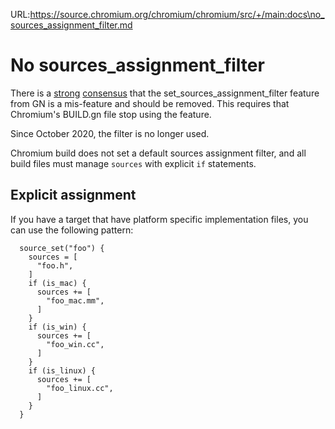 URL:https://source.chromium.org/chromium/chromium/src/+/main:docs\no_sources_assignment_filter.md
# No sources_assignment_filter

There is a [strong][0] [consensus][1] that the set_sources_assignment_filter
feature from GN is a mis-feature and should be removed. This requires that
Chromium's BUILD.gn file stop using the feature.

Since October 2020, the filter is no longer used.

Chromium build does not set a default sources assignment filter, and all build
files must manage `sources` with explicit `if` statements.

## Explicit assignment

If you have a target that have platform specific implementation files, you can
use the following pattern:

```
  source_set("foo") {
    sources = [
      "foo.h",
    ]
    if (is_mac) {
      sources += [
        "foo_mac.mm",
      ]
    }
    if (is_win) {
      sources += [
        "foo_win.cc",
      ]
    }
    if (is_linux) {
      sources += [
        "foo_linux.cc",
      ]
    }
  }
```

[0]: https://groups.google.com/a/chromium.org/d/topic/chromium-dev/hyLuCU6g2V4/discussion
[1]: https://groups.google.com/a/chromium.org/d/topic/gn-dev/oQcYStl_WkI/discussion
